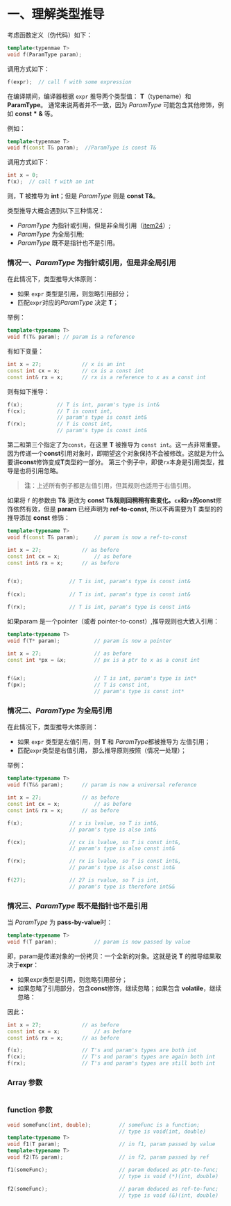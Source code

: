一、理解类型推导
===

考虑函数定义（伪代码）如下：

```cpp
template<typenmae T>
void f(ParamType param);
```
调用方式如下：

```cpp
f(expr);  // call f with some expression
```
在编译期间，编译器根据 `expr` 推导两个类型值： **T**（typename）和 **ParamType**。
通常来说两者并不一致，因为 *ParamType* 可能包含其他修饰，例如 **const** **\*** **&** 等。

例如：

```cpp
template<typenmae T>
void f(const T& param);  //ParamType is const T&
```
调用方式如下：

```cpp
int x = 0;
f(x);  // call f with an int
```
则，**T** 被推导为 **int**；但是 *ParamType* 则是 **const T&**。

类型推导大概会遇到以下三种情况：

* *ParamType* 为指针或引用，但是非全局引用（[item24]()）;
* *ParamType* 为全局引用;
* *ParamType* 既不是指针也不是引用。

### 情况一、*ParamType* 为指针或引用，但是非全局引用
在此情况下，类型推导大体原则：

* 如果 `expr` 类型是引用，则忽略引用部分；
* 匹配`expr`对应的*ParamType* 决定 **T**；

举例：

```cpp
template<typename T>void f(T& param); // param is a reference
```
有如下变量：

```cpp
int x = 27;  			// x is an intconst int cx = x; 		// cx is a const intconst int& rx = x; 		// rx is a reference to x as a const int
```
则有如下推导：

```cpp
f(x);       	// T is int, param's type is int&f(cx); 			// T is const int,				// param's type is const int&f(rx); 			// T is const int,				// param's type is const int&
```
第二和第三个指定了为`const`，在这里 **T** 被推导为 `const int`。这一点非常重要。因为传递一个**const**引用对象时，即期望这个对象保持不会被修改。这就是为什么要讲**const**修饰变成**T**类型的一部分。
第三个例子中，即使`rx`本身是引用类型，推导是也将引用忽略。
>**注**：上述所有例子都是左值引用，但其规则也适用于右值引用。

如果将 `f` 的参数由 **T&** 更改为 **const T&**规则回稍稍有些变化。`cx`和`rx`的**const**修饰依然有效，但是 **param** 已经声明为 **ref-to-const**, 所以不再需要为T 类型的的推导添加 **const** 修饰：

```cpp
template<typename T>void f(const T& param); 	// param is now a ref-to-const
int x = 27;				// as beforeconst int cx = x;			// as beforeconst int& rx = x;		// as before

f(x);				// T is int, param's type is const int&
			f(cx);				// T is int, param's type is const int&

f(rx);				// T is int, param's type is const int&
```
如果param 是一个pointer（或者 pointer-to-const）,推导规则也大致入引用：

```cpp
template<typename T> 
void f(T* param);  			// param is now a pointer
int x = 27;					// as beforeconst int *px = &x;			// px is a ptr to x as a const intf(&x); 						// T is int, param's type is int* 
f(px); 						// T is const int,							// param's type is const int*
```

### 情况二、*ParamType* 为全局引用

在此情况下，类型推导大体原则：

* 如果 `expr` 类型是左值引用，则 **T** 和 *ParamType*都被推导为 左值引用；
* 匹配`expr`类型是右值引用， 那么推导原则按照（情况一处理）；

举例：

```cpp
template<typename T> 
void f(T&& param);		// param is now a universal reference
int x = 27;				// as beforeconst int cx = x;			// as beforeconst int& rx = x;		// as before
f(x);				// x is lvalue, so T is int&, 
					// param's type is also int&
f(cx);				// cx is lvalue, so T is const int&, 
					// param's type is also const int&
f(rx);				// rx is lvalue, so T is const int&,
					// param's type is also const int&
f(27);				// 27 is rvalue, so T is int,					// param's type is therefore int&&
```

### 情况三、*ParamType* 既不是指针也不是引用

当 *ParamType* 为 **pass-by-value**时：

```cpp
template<typename T>void f(T param); 			// param is now passed by value
```
即，param是传递对象的一份拷贝：一个全新的对象。这就是说 **T** 的推导结果取决于**expr**：

* 如果expr类型是引用，则忽略引用部分；
* 如果忽略了引用部分，包含**const**修饰，继续忽略；如果包含 **volatile**，继续忽略：

因此：

```cpp
int x = 27;				// as beforeconst int cx = x;			// as beforeconst int& rx = x;		// as before
f(x);					// T's and param's types are both intf(cx);					// T's and param's types are again both intf(rx);					// T's and param's types are still both int
```

### Array 参数

```cpp
```
### function 参数


```cpp
void someFunc(int, double);			// someFunc is a function;
									// type is void(int, double)template<typename T>      void f1(T param);					// in f1, param passed by value				template<typename T>void f2(T& param);					// in f2, param passed by ref
f1(someFunc);						// param deduced as ptr-to-func;									// type is void (*)(int, double)
f2(someFunc);						// param deduced as ref-to-func;									// type is void (&)(int, double)
```